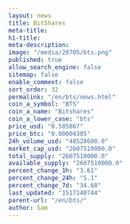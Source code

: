 ```yaml
---
layout: news
title: BitShares
meta-title: 
h1-title: 
meta-description: 
image: "/media/20705/bts.png"
published: true
allow_search_engine: false
sitemap: false
enable_comment: false
sort_order: 32
permalink: "/en/bts/news.html"
coin_a_symbol: "BTS"
coin_a_name: "Bitshares"
coin_a_lower_case: "bts"
price_usd: "0.505867"
price_btc: "0.00004305"
24h_volume_usd: "48528600.0"
market_cap_usd: "2607510000.0"
total_supply: "2607510000.0"
available_supply: "2607510000.0"
percent_change_1h: "3.61"
percent_change_24h: "5.1"
percent_change_7d: "34.68"
last_updated: "1517140744"
parent-url: "/en/bts/"
author: Sam
---
```



